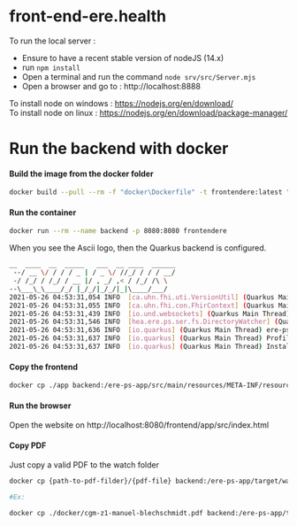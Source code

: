 # front-end-ere.health

To run the local server :
* Ensure to have a recent stable version of nodeJS (14.x)
* run `npm install`
* Open a terminal and run the command `node srv/src/Server.mjs`
* Open a browser and go to : http://localhost:8888

To install node on windows : https://nodejs.org/en/download/  
To install node on linux   : https://nodejs.org/en/download/package-manager/


# Run the backend with docker
#### Build the image from the docker folder
```sh
docker build --pull --rm -f "docker\Dockerfile" -t frontendere:latest "docker"
```

#### Run the container
```sh
docker run --rm --name backend -p 8080:8080 frontendere 
```
When you see the Ascii logo, then the Quarkus backend is configured.
```sh
__  ____  __  _____   ___  __ ____  ______ 
 --/ __ \/ / / / _ | / _ \/ //_/ / / / __/
 -/ /_/ / /_/ / __ |/ , _/ ,< / /_/ /\ \
--\___\_\____/_/ |_/_/|_/_/|_|\____/___/
2021-05-26 04:53:31,054 INFO  [ca.uhn.fhi.uti.VersionUtil] (Quarkus Main Thread) HAPI FHIR version 5.3.0 - Rev 919c1dbddc
2021-05-26 04:53:31,055 INFO  [ca.uhn.fhi.con.FhirContext] (Quarkus Main Thread) Creating new FHIR context for FHIR version [R4]
2021-05-26 04:53:31,439 INFO  [io.und.websockets] (Quarkus Main Thread) UT026003: Adding annotated server endpoint class health.ere.ps.websocket.Websocket for path /websocket
2021-05-26 04:53:31,546 INFO  [hea.ere.ps.ser.fs.DirectoryWatcher] (Quarkus Main Thread) Creating directory for watching pdf muster 16 forms: watch-pdf
2021-05-26 04:53:31,636 INFO  [io.quarkus] (Quarkus Main Thread) ere-ps-app 1.0.0-SNAPSHOT on JVM (powered by Quarkus 1.13.1.Final) started in 2.742s. Listening on: http://0.0.0.0:8080
2021-05-26 04:53:31,637 INFO  [io.quarkus] (Quarkus Main Thread) Profile dev activated. Live Coding activated.
2021-05-26 04:53:31,637 INFO  [io.quarkus] (Quarkus Main Thread) Installed features: [cdi, rest-client, resteasy, resteasy-jsonb, scheduler, servlet, websockets]
```

#### Copy the frontend
```sh
docker cp ./app backend:/ere-ps-app/src/main/resources/META-INF/resources/frontend/app
```

#### Run the browser
Open the website on http://localhost:8080/frontend/app/src/index.html

#### Copy PDF
Just copy a valid PDF to the watch folder

```sh
docker cp {path-to-pdf-filder}/{pdf-file} backend:/ere-ps-app/target/watch-pdf/

#Ex: 

docker cp ./docker/cgm-z1-manuel-blechschmidt.pdf backend:/ere-ps-app/target/watch-pdf/
```
